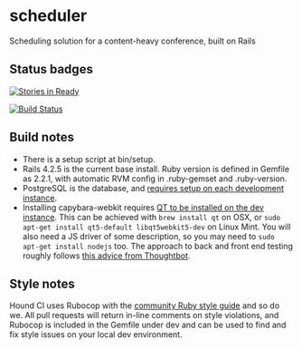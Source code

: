# scheduler
Scheduling solution for a content-heavy conference, built on Rails

## Status badges

[![Stories in Ready](https://badge.waffle.io/nineworldsgeekfest/scheduler.png?label=ready&title=Ready)](http://waffle.io/nineworldsgeekfest/scheduler)

[![Build Status](https://travis-ci.org/nineworldsgeekfest/scheduler.svg?branch=master)](https://travis-ci.org/nineworldsgeekfest/scheduler)

## Build notes

* There is a setup script at bin/setup.
* Rails 4.2.5 is the current base install. Ruby version is defined in Gemfile as 2.2.1, with automatic RVM config in .ruby-gemset and .ruby-version.
* PostgreSQL is the database, and [requires setup on each development instance](https://www.digitalocean.com/community/tutorials/how-to-use-postgresql-with-your-ruby-on-rails-application-on-ubuntu-14-04).
* Installing capybara-webkit requires [QT to be installed on the dev instance](https://github.com/thoughtbot/capybara-webkit). This can be achieved with `brew install qt` on OSX, or `sudo apt-get install qt5-default libqt5webkit5-dev` on Linux Mint. You will also need a JS driver of some description, so you may need to `sudo apt-get install nodejs` too. The approach to back and front end testing roughly follows [this advice from Thoughtbot](https://robots.thoughtbot.com/how-we-test-rails-applications).

## Style notes

Hound CI uses Rubocop with the [community Ruby style guide](https://github.com/bbatsov/ruby-style-guide) and so do we. All pull requests will return in-line comments on style violations, and Rubocop is included in the Gemfile under dev and can be used to find and fix style issues on your local dev environment.
